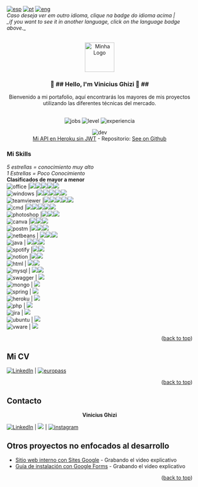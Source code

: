 [![esp][esp]][readme-esp] [![pt][pt]][readme-pt] [![eng][eng]][readme-eng]<br>
*Caso deseja ver em outro idioma, clique na badge do idioma acima | <br>
_if you want to see it in another language, click on the language badge above.*_
<div id="top"></div>

<!-- PROJECT LOGO -->

<br />
<div align="center">
  <a href="https://github.com/viniciusghizi">
    <img src="https://viniciusghizi.files.wordpress.com/2022/07/industrias_timmerman_logo__5_-removebg-preview.png?w=500" alt="Minha Logo" width="80" height="80">
  </a>

<h3 align="center">👋 ##  Hello, I'm  Vinicius Ghizi  🍫 ##</h3>

  <p align="center">
Bienvenido a mi portafolio, aquí encontrarás los mayores de mis proyectos utilizando las diferentes técnicas del mercado.   <br />
    <br />
    
![jobs] ![level] ![experiencia]
    
 ![dev]
 <br>
    <a href="https://linguagemapialura.herokuapp.com/linguagens">Mi API en Heroku sin JWT</a> - Repositorio: [See on Github](https://github.com/viniciusghizi/linguagemAPIalura)
	    
</div> 


### Mi Skills
 *5 estrellas = conocimiento muy alto<br/>
1 Estrellas = Poco Conocimiento*<br/>
**Clasificados de mayor a menor**<br>
 ![office] |<img src="https://viniciusghizi.files.wordpress.com/2022/08/285661_star_icon.png?resize=30,30" ><img src="https://viniciusghizi.files.wordpress.com/2022/08/285661_star_icon.png?resize=30,30" ><img src="https://viniciusghizi.files.wordpress.com/2022/08/285661_star_icon.png?resize=30,30" ><img src="https://viniciusghizi.files.wordpress.com/2022/08/285661_star_icon.png?resize=30,30" ><img src="https://viniciusghizi.files.wordpress.com/2022/08/285661_star_icon.png?resize=30,30" >
 <br>![windows] |<img src="https://viniciusghizi.files.wordpress.com/2022/08/285661_star_icon.png?resize=30,30" ><img src="https://viniciusghizi.files.wordpress.com/2022/08/285661_star_icon.png?resize=30,30" ><img src="https://viniciusghizi.files.wordpress.com/2022/08/285661_star_icon.png?resize=30,30" ><img src="https://viniciusghizi.files.wordpress.com/2022/08/285661_star_icon.png?resize=30,30" ><img src="https://viniciusghizi.files.wordpress.com/2022/08/285661_star_icon.png?resize=30,30" >
 <br>![teamviewer] |<img src="https://viniciusghizi.files.wordpress.com/2022/08/285661_star_icon.png?resize=30,30" ><img src="https://viniciusghizi.files.wordpress.com/2022/08/285661_star_icon.png?resize=30,30" ><img src="https://viniciusghizi.files.wordpress.com/2022/08/285661_star_icon.png?resize=30,30" ><img src="https://viniciusghizi.files.wordpress.com/2022/08/285661_star_icon.png?resize=30,30" ><img src="https://viniciusghizi.files.wordpress.com/2022/08/285661_star_icon.png?resize=30,30" >
 <br>![cmd] |<img src="https://viniciusghizi.files.wordpress.com/2022/08/285661_star_icon.png?resize=30,30" ><img src="https://viniciusghizi.files.wordpress.com/2022/08/285661_star_icon.png?resize=30,30" ><img src="https://viniciusghizi.files.wordpress.com/2022/08/285661_star_icon.png?resize=30,30" ><img src="https://viniciusghizi.files.wordpress.com/2022/08/285661_star_icon.png?resize=30,30" ><img src="https://viniciusghizi.files.wordpress.com/2022/08/285661_star_icon.png?resize=30,30" >
<br>![photoshop] |<img src="https://viniciusghizi.files.wordpress.com/2022/08/285661_star_icon.png?resize=30,30" ><img src="https://viniciusghizi.files.wordpress.com/2022/08/285661_star_icon.png?resize=30,30" ><img src="https://viniciusghizi.files.wordpress.com/2022/08/285661_star_icon.png?resize=30,30" >
<br>![canva] |<img src="https://viniciusghizi.files.wordpress.com/2022/08/285661_star_icon.png?resize=30,30" ><img src="https://viniciusghizi.files.wordpress.com/2022/08/285661_star_icon.png?resize=30,30" ><img src="https://viniciusghizi.files.wordpress.com/2022/08/285661_star_icon.png?resize=30,30" >
 <br>![postm] |<img src="https://viniciusghizi.files.wordpress.com/2022/08/285661_star_icon.png?resize=30,30" ><img src="https://viniciusghizi.files.wordpress.com/2022/08/285661_star_icon.png?resize=30,30" ><img src="https://viniciusghizi.files.wordpress.com/2022/08/285661_star_icon.png?resize=30,30" >
 <br>![netbeans] | <img src="https://viniciusghizi.files.wordpress.com/2022/08/285661_star_icon.png?resize=30,30" ><img src="https://viniciusghizi.files.wordpress.com/2022/08/285661_star_icon.png?resize=30,30" ><img src="https://viniciusghizi.files.wordpress.com/2022/08/285661_star_icon.png?resize=30,30" >
<br>![java] | <img src="https://viniciusghizi.files.wordpress.com/2022/08/285661_star_icon.png?resize=30,30" ><img src="https://viniciusghizi.files.wordpress.com/2022/08/285661_star_icon.png?resize=30,30" ><img src="https://viniciusghizi.files.wordpress.com/2022/08/285661_star_icon.png?resize=30,30" >
 <br>![spotify] |<img src="https://viniciusghizi.files.wordpress.com/2022/08/285661_star_icon.png?resize=30,30" ><img src="https://viniciusghizi.files.wordpress.com/2022/08/285661_star_icon.png?resize=30,30" >
 <br>![notion] |<img src="https://viniciusghizi.files.wordpress.com/2022/08/285661_star_icon.png?resize=30,30" ><img src="https://viniciusghizi.files.wordpress.com/2022/08/285661_star_icon.png?resize=30,30" >
<br>![html] |  <img src="https://viniciusghizi.files.wordpress.com/2022/08/285661_star_icon.png?resize=30,30" ><img src="https://viniciusghizi.files.wordpress.com/2022/08/285661_star_icon.png?resize=30,30" >
<br>![mysql] | <img src="https://viniciusghizi.files.wordpress.com/2022/08/285661_star_icon.png?resize=30,30" ><img src="https://viniciusghizi.files.wordpress.com/2022/08/285661_star_icon.png?resize=30,30" >
 <br>![swagger] | <img src="https://viniciusghizi.files.wordpress.com/2022/08/285661_star_icon.png?resize=30,30" >
 <br>![mongo] | <img src="https://viniciusghizi.files.wordpress.com/2022/08/285661_star_icon.png?resize=30,30" >
<br> ![spring] | <img src="https://viniciusghizi.files.wordpress.com/2022/08/285661_star_icon.png?resize=30,30" >
<br>![heroku] | <img src="https://viniciusghizi.files.wordpress.com/2022/08/285661_star_icon.png?resize=30,30" >
 <br>![php] | <img src="https://viniciusghizi.files.wordpress.com/2022/08/285661_star_icon.png?resize=30,30" >
 <br>![jira] | <img src="https://viniciusghizi.files.wordpress.com/2022/08/285661_star_icon.png?resize=30,30" >
 <br>![ubuntu] | <img src="https://viniciusghizi.files.wordpress.com/2022/08/285661_star_icon.png?resize=30,30" >
 <br>![vware] | <img src="https://viniciusghizi.files.wordpress.com/2022/08/285661_star_icon.png?resize=30,30" >

<p align="right">(<a href="#top">back to top</a>)</p>

<!-- GETTING STARTED -->
## Mi CV

[![LinkedIn][linkedin-shield]][linkedin-url] | [![europass][europass]][europass-url]

<p align="right">(<a href="#top">back to top</a>)</p>

<!-- CONTACT -->
## Contacto

<p align="center"> <strong>Vinicius Ghizi </strong> </p> 

[![LinkedIn][linkedin-shield]][linkedin-url] | <a href="mailto:vinighizi@gmail.com"><img src="https://img.shields.io/badge/gmail-%23DD0031.svg?&style=for-the-badge&logo=gmail&logoColor=white"/></a> | [![instagram][instagram]][ig] 

<!-- Others Projects-->
## Otros proyectos no enfocados al desarrollo

 - [Sitio web interno con Sites Google](https://) - Grabando el video explicativo
 - [Guía de instalación con Google Forms](https://) - Grabando el video explicativo
<p align="right">(<a href="#top">back to top</a>)</p>

<!-- MARKDOWN LINKS & IMAGES -->
<!-- DEV TOOLS'N'FRAMEWORKS -->
[java]:https://img.shields.io/badge/Java-ED8B00?style=for-the-badge&logo=java&logoColor=white
[netbeans]:https://img.shields.io/badge/apache%20netbeans-1B6AC6?style=for-the-badge&logo=apache%20netbeans%20IDE&logoColor=white
[mongo]:https://img.shields.io/badge/MongoDB-4EA94B?style=for-the-badge&logo=mongodb&logoColor=white
[spring]:https://img.shields.io/badge/Spring_Boot-F2F4F9?style=for-the-badge&logo=spring-boot
[MySQL]:https://img.shields.io/badge/mysql-%2300f.svg?style=for-the-badge&logo=mysql&logoColor=white
[heroku]:https://img.shields.io/badge/Heroku-430098?style=for-the-badge&logo=heroku&logoColor=white
[photoshop]:https://img.shields.io/badge/adobe%20photoshop-%2331A8FF.svg?style=for-the-badge&logo=adobe%20photoshop&logoColor=white
[canva]:https://img.shields.io/badge/Canva-%2300C4CC.svg?style=for-the-badge&logo=Canva&logoColor=white
[php]:https://img.shields.io/badge/php-%23777BB4.svg?style=for-the-badge&logo=php&logoColor=white
[spotify]:https://img.shields.io/badge/Spotify-1ED760?style=for-the-badge&logo=spotify&logoColor=white
[office]:https://img.shields.io/badge/Microsoft_Office-D83B01?style=for-the-badge&logo=microsoft-office&logoColor=white
[ubuntu]:https://img.shields.io/badge/Ubuntu-E95420?style=for-the-badge&logo=ubuntu&logoColor=white
[windows]:https://img.shields.io/badge/Windows-0078D6?style=for-the-badge&logo=windows&logoColor=white
[jira]:https://img.shields.io/badge/jira-%230A0FFF.svg?style=for-the-badge&logo=jira&logoColor=white
[notion]:https://img.shields.io/badge/Notion-%23000000.svg?style=for-the-badge&logo=notion&logoColor=white
[postm]:https://img.shields.io/badge/Postman-FF6C37?style=for-the-badge&logo=postman&logoColor=white
[html]:https://img.shields.io/badge/html5-%23E34F26.svg?style=for-the-badge&logo=html5&logoColor=white
[cmd]:https://img.shields.io/badge/Windows%20Terminalt-%234D4D4D.svg?style=for-the-badge&logo=windows-terminal&logoColor=white
[swagger]:https://img.shields.io/badge/-Swagger-%23Clojure?style=for-the-badge&logo=swagger&logoColor=white
[vware]:https://img.shields.io/badge/VMware-231f20?style=for-the-badge&logo=VMware&logoColor=white
[teamviewer]:https://img.shields.io/badge/TeamViewer-004680.svg?style=for-the-badge&logo=TeamViewer&logoColor=white
[helpdesk]:https://img.shields.io/badge/HelpDesk-FFD000.svg?style=for-the-badge&logo=HelpDesk&logoColor=black
[gtm]:https://img.shields.io/badge/Google%20Tag%20Manager-246FDB.svg?style=for-the-badge&logo=Google-Tag-Manager&logoColor=white
[knowledgebase]:https://img.shields.io/badge/KnowledgeBase-FFD000.svg?style=for-the-badge&logo=KnowledgeBase&logoColor=black
[vbulletin]:https://img.shields.io/badge/vBulletin-184D66.svg?style=for-the-badge&logo=vBulletin&logoColor=white
[livechat]:https://img.shields.io/badge/LiveChat-FFD000.svg?style=for-the-badge&logo=LiveChat&logoColor=black
[pt]:https://img.shields.io/badge/Idioma-Portugu%C3%AAs-important
[eng]:https://img.shields.io/badge/Language-English-important
[esp]:https://img.shields.io/badge/Lengua-Espa%C3%B1ola-important

<!-- Project Status -->
[dev]:https://camo.githubusercontent.com/18185202231435bc1c2003830758e4b9f1567a33602d9d5ed1c73a04f8a44348/687474703a2f2f696d672e736869656c64732e696f2f7374617469632f76313f6c6162656c3d535441545553266d6573736167653d454d253230444553454e564f4c56494d454e544f26636f6c6f723d475245454e267374796c653d666f722d7468652d6261646765


  
<!-- Contacts Markdown -->
[instagram]:https://img.shields.io/badge/Instagram-E4405F?style=for-the-badge&logo=instagram&logoColor=white
[ig]:https://www.instagram.com/viniciusghizi/
[linkedin-shield]: https://img.shields.io/badge/-LinkedIn-black.svg?style=for-the-badge&logo=linkedin&colorB=555

[europass]:https://img.shields.io/badge/Europass-CV-informational


<!-- informativos -->
[jobs]:https://img.shields.io/badge/Buscando-Empleo-red
[level]:https://img.shields.io/badge/DevLevel-Principiante-critical
[experiencia]:https://img.shields.io/badge/Experiencia-8%2B%20an%C3%B5s-critical

<!-- URL -->
[linkedin-url]:www.linkedin.com/in/vinicius-ghizi-informatica/
[europass-url]:https://viniciusghizi.files.wordpress.com/2022/08/curriculoatualizado082022.pdf
[readme-pt]:https://github.com/viniciusghizi/viniciusghizi/blob/main/README.md
[readme-eng]:https://github.com/viniciusghizi/viniciusghizi/blob/main/readme-ENG.md
[readme-esp]:https://github.com/viniciusghizi/viniciusghizi/blob/main/readme-ESP.md
